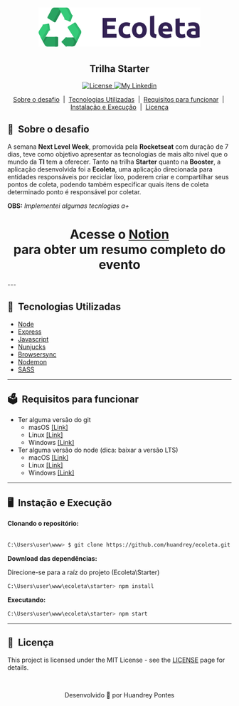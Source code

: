 <h1 align="center">
    <img src="public/assets/logo.svg">
</h1>

<h2 align="center"><strong>Trilha Starter</strong></h2>


<p align="center">
  
  <a href="/LICENSE" > 
    <img alt="License" src="https://img.shields.io/badge/license-MIT-%23F8952D">
  </a>
 
  <a href="https://www.twitter.com/huapss" >
  <img alt="My Linkedin" src="https://img.shields.io/badge/-uandrei-gray?style=social&logo=twitter">
  </a>
 
</p>

<p align="center">
  <a href="#sobre-o-desafio">Sobre o desafio</a>
  &nbsp;|&nbsp;
  <a href="#tecnologias-utilizadas">Tecnologias Utilizadas</a>
  &nbsp;|&nbsp;
  <a href="#requisitos-para-funcionar">Requisitos para funcionar</a>
  &nbsp;|&nbsp;
  <a href="#instalação-e-execução">Instalação e Execução</a>
  &nbsp;|&nbsp;
  <a href="#Licença">Licença</a>
</p>

## 🧩&nbsp;&nbsp;Sobre o desafio

A semana **Next Level Week**, promovida pela **Rocketseat** com duração de 7 dias, teve como objetivo apresentar as tecnologias de mais alto nível que o mundo da **TI** tem a oferecer. Tanto na trilha **Starter** quanto na **Booster**, a aplicação desenvolvida foi a **Ecoleta**, uma aplicação direcionada para entidades responsáveis por reciclar lixo, poderem criar e compartilhar seus pontos de coleta, podendo também especificar quais itens de coleta determinado ponto é responsável por coletar.

**OBS:** *Implementei algumas tecnlogias a+*

<h1 align="center">Acesse o <a href="https://www.notion.so/BOOSTER-acb0e3a5088843ad91338d639fd8235e">Notion</a> <br>para obter um resumo completo do evento</h1>
---

## 🚀&nbsp;&nbsp;Tecnologias Utilizadas
- [Node](nodejs.org)
- [Express](expressjs.org)
- [Javascript]()
- [Nunjucks](https://mozilla.github.io/nunjucks/)
- [Browsersync](https://www.browsersync.io/)
- [Nodemon](https://nodemon.io/)
- [SASS](https://sass-lang.com/)

---

## 🗳&nbsp;&nbsp;Requisitos para funcionar 
- Ter alguma versão do git
  - masOS [[Link]](https://git-scm.com/download/mac)
  - Linux [[Link]](https://git-scm.com/download/linux)
  - Windows [[Link]](https://git-scm.com/download/win)
- Ter alguma versão do node (dica: baixar a versão LTS)
  - macOS [[Link]](https://nodejs.org/en/)
  - Linux [[Link]](https://nodejs.org/en/)
  - Windows [[Link]](https://nodejs.org/en/)

---

## 🖥&nbsp;&nbsp;Instação e Execução

<b>Clonando o repositório:</b>

```bash 

C:\Users\user\www> $ git clone https://github.com/huandrey/ecoleta.git

```

<b>Download das dependências:</b>
<p>Direcione-se para a raíz do projeto (Ecoleta\Starter)</p>

```bash 
C:\Users\user\www\ecoleta\starter> npm install
```

<b>Executando:</b>
```bash
C:\Users\user\www\ecoleta\starter> npm start
```

---

## 📖&nbsp;&nbsp;Licença

This project is licensed under the MIT License - see the [LICENSE](https://opensource.org/licenses/MIT) page for details.

<br>
<p align="center">Desenvolvido 💙 por Huandrey Pontes<p>
